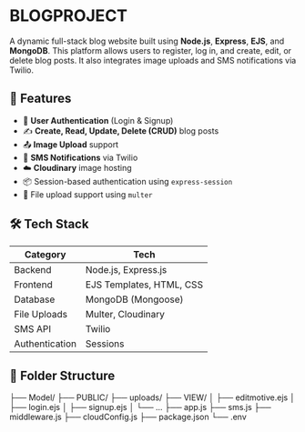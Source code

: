 # BLOGPROJECT

A dynamic full-stack blog website built using **Node.js**, **Express**, **EJS**, and **MongoDB**. This platform allows users to register, log in, and create, edit, or delete blog posts. It also integrates image uploads and SMS notifications via Twilio.

## 🚀 Features

- 🔐 **User Authentication** (Login & Signup)
- ✍️ **Create, Read, Update, Delete (CRUD)** blog posts
- 📤 **Image Upload** support
- 📱 **SMS Notifications** via Twilio
- ☁️ **Cloudinary** image hosting
- 📦 Session-based authentication using `express-session`
- 📁 File upload support using `multer`

## 🛠️ Tech Stack

| Category      | Tech         |
|---------------|--------------|
| Backend       | Node.js, Express.js |
| Frontend      | EJS Templates, HTML, CSS |
| Database      | MongoDB (Mongoose) |
| File Uploads  | Multer, Cloudinary |
| SMS API       | Twilio |
| Authentication| Sessions |



## 📂 Folder Structure

├── Model/
├── PUBLIC/
├── uploads/
├── VIEW/
│ ├── editmotive.ejs
│ ├── login.ejs
│ ├── signup.ejs
│ └── ...
├── app.js
├── sms.js
├── middleware.js
├── cloudConfig.js
├── package.json
└── .env 
